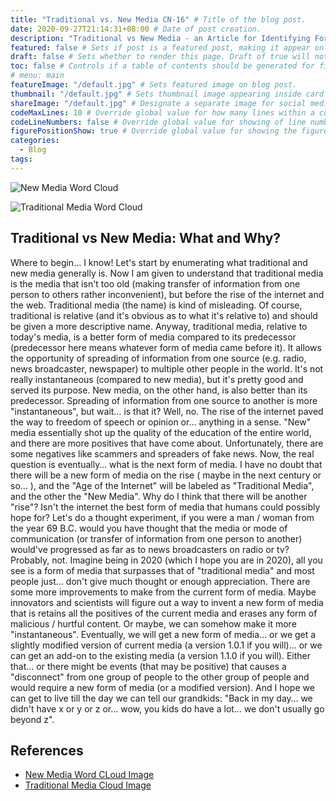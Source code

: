 ```yaml
---
title: "Traditional vs. New Media CN-16" # Title of the blog post.
date: 2020-09-27T21:14:31+08:00 # Date of post creation.
description: "Traditional vs New Media - an Article for Identifying Form of Media" # Description used for search engine.
featured: false # Sets if post is a featured post, making it appear on the sidebar. A featured post won't be listed on the sidebar if it's the current page
draft: false # Sets whether to render this page. Draft of true will not be rendered.
toc: false # Controls if a table of contents should be generated for first-level links automatically.
# menu: main
featureImage: "/default.jpg" # Sets featured image on blog post.
thumbnail: "/default.jpg" # Sets thumbnail image appearing inside card on homepage.
shareImage: "/default.jpg" # Designate a separate image for social media sharing.
codeMaxLines: 10 # Override global value for how many lines within a code block before auto-collapsing.
codeLineNumbers: false # Override global value for showing of line numbers within code block.
figurePositionShow: true # Override global value for showing the figure label.
categories:
  - Blog
tags:
---
```


![New Media Word Cloud](https://www.troppusweb.com/blog/wp-content/uploads/2013/02/SMM.jpg "New Media Word Cloud")

![Traditional Media Word Cloud](https://jabeehome.files.wordpress.com/2018/08/traditional-media-word-cloud.png?w=1100 "Traditional Media Word Cloud")

## Traditional vs New Media: What and Why?

Where to begin… I know! Let's start by enumerating what traditional and new media generally is. Now I am given to understand that traditional media is the media that isn't too old (making transfer of information from one person to others rather inconvenient), but before the rise of the internet and the web. Traditional media (the name) is kind of misleading. Of course, traditional is relative (and it's obvious as to what it's relative to) and should be given a more descriptive name. Anyway, traditional media, relative to today's media, is a better form of media compared to its predecessor (predecessor here means whatever form of media came before it). It allows the opportunity of spreading of information from one source (e.g. radio, news broadcaster, newspaper) to multiple other people in the world. It's not really instantaneous (compared to new media), but it's pretty good and served its purpose. New media, on the other hand, is also better than its predecessor. Spreading of information from one source to another is more "instantaneous", but wait… is that it? Well, no. The rise of the internet paved the way to freedom of speech or opinion or… anything in a sense. "New" media essentially shot up the quality of the education of the entire world, and there are more positives that have come about. Unfortunately, there are some negatives like scammers and spreaders of fake news. Now, the real question is eventually… what is the next form of media. I have no doubt that there will be a new form of media on the rise ( maybe in the next century or so… ), and the "Age of the Internet" will be labeled as "Traditional Media", and the other the "New Media". Why do I think that there will be another "rise"? Isn't the internet the best form of media that humans could possibly hope for? Let's do a thought experiment, if you were a man / woman from the year 69 B.C. would you have thought that the media or mode of communication (or transfer of information from one person to another) would've progressed as far as to news broadcasters on radio or tv? Probably, not. Imagine being in 2020 (which I hope you are in 2020), all you see is a form of media that surpasses that of "traditional media" and most people just… don't give much thought or enough appreciation. There are some more improvements to make from the current form of media. Maybe innovators and scientists will figure out a way to invent a new form of media that is retains all the positives of the current media and erases any form of malicious / hurtful content. Or maybe, we can somehow make it more "instantaneous". Eventually, we will get a new form of media… or we get a slightly modified version of current media (a version 1.0.1 if you will)... or we can get an add-on to the existing media (a version 1.1.0 if you will). Either that… or there might be events (that may be positive) that causes a "disconnect" from one group of people to the other group of people and would require a new form of media (or a modified version). And I hope we can get to live till the day we can tell our grandkids: "Back in my day… we didn't have x or y or z or… wow, you kids do have a lot… we don't usually go beyond z".

## References
- [New Media Word CLoud Image](https://www.troppusweb.com/blog/wp-content/uploads/2013/02/SMM.jpg)
- [Traditional Media Cloud Image](https://jabeehome.files.wordpress.com/2018/08/traditional-media-word-cloud.png?w=1100)